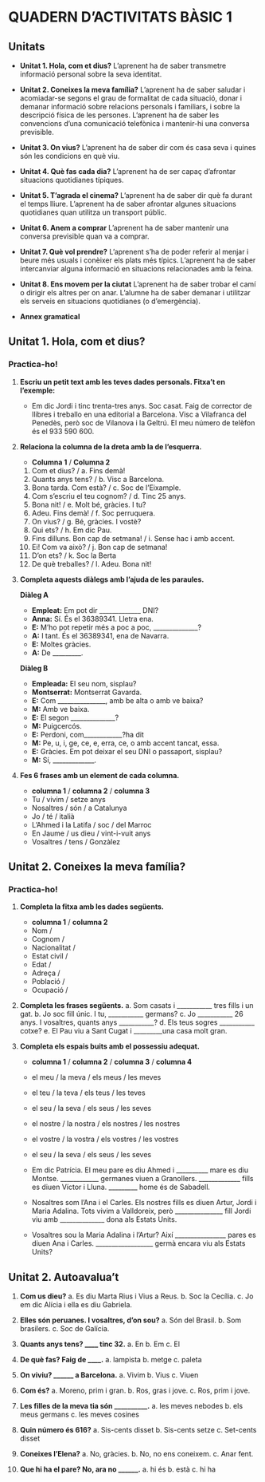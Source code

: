 # QUADERN D’ACTIVITATS BÀSIC 1

## Unitats

* **Unitat 1. Hola, com et dius?**
    L’aprenent ha de saber transmetre informació personal sobre la seva identitat.

* **Unitat 2. Coneixes la meva família?**
    L’aprenent ha de saber saludar i acomiadar-se segons el grau de formalitat de cada situació, donar i demanar informació sobre relacions personals i familiars, i sobre la descripció física de les persones. L’aprenent ha de saber les convencions d’una comunicació telefònica i mantenir-hi una conversa previsible.

* **Unitat 3. On vius?**
    L’aprenent ha de saber dir com és casa seva i quines són les condicions en què viu.

* **Unitat 4. Què fas cada dia?**
    L’aprenent ha de ser capaç d’afrontar situacions quotidianes típiques.

* **Unitat 5. T’agrada el cinema?**
    L’aprenent ha de saber dir què fa durant el temps lliure. L’aprenent ha de saber afrontar algunes situacions quotidianes quan utilitza un transport públic.

* **Unitat 6. Anem a comprar**
    L’aprenent ha de saber mantenir una conversa previsible quan va a comprar.

* **Unitat 7. Què vol prendre?**
    L’aprenent s’ha de poder referir al menjar i beure més usuals i conèixer els plats més típics. L’aprenent ha de saber intercanviar alguna informació en situacions relacionades amb la feina.

* **Unitat 8. Ens movem per la ciutat**
    L’aprenent ha de saber trobar el camí o dirigir els altres per on anar. L’alumne ha de saber demanar i utilitzar els serveis en situacions quotidianes (o d’emergència).

* **Annex gramatical**

## Unitat 1. Hola, com et dius?

### Practica-ho!

1.  **Escriu un petit text amb les teves dades personals. Fitxa’t en l’exemple:**
    * Em dic Jordi i tinc trenta-tres anys. Soc casat. Faig de corrector de llibres i treballo en una editorial a Barcelona. Visc a Vilafranca del Penedès, però soc de Vilanova i la Geltrú. El meu número de telèfon és el 933 590 600.

2.  **Relaciona la columna de la dreta amb la de l’esquerra.**
    * **Columna 1** / **Columna 2**
    1. Com et dius? / a. Fins demà!
    2. Quants anys tens? / b. Visc a Barcelona.
    3. Bona tarda. Com està? / c. Soc de l’Eixample.
    4. Com s’escriu el teu cognom? / d. Tinc 25 anys.
    5. Bona nit! / e. Molt bé, gràcies. I tu?
    6. Adeu. Fins demà! / f. Soc perruquera.
    7. On vius? / g. Bé, gràcies. I vostè?
    8. Qui ets? / h. Em dic Pau.
    9. Fins dilluns. Bon cap de setmana! / i. Sense hac i amb accent.
    10. Ei! Com va això? / j. Bon cap de setmana!
    11. D’on ets? / k. Soc la Berta
    12. De què treballes? / l. Adeu. Bona nit!

3.  **Completa aquests diàlegs amb l’ajuda de les paraules.**

    **Diàleg A**
    * **Empleat:** Em pot dir _____________ DNI?
    * **Anna:** Sí. És el 36389341. Lletra ena.
    * **E:** M’ho pot repetir més a poc a poc, ______________?
    * **A:** I tant. És el 36389341, ena de Navarra.
    * **E:** Moltes gràcies.
    * **A:** De _________.

    **Diàleg B**
    * **Empleada:** El seu nom, sisplau?
    * **Montserrat:** Montserrat Gavarda.
    * **E:** Com _______________, amb be alta o amb ve baixa?
    * **M:** Amb ve baixa.
    * **E:** El segon ______________?
    * **M:** Puigcercós.
    * **E:** Perdoni, com____________?ha dit
    * **M:** Pe, u, i, ge, ce, e, erra, ce, o amb accent tancat, essa.
    * **E:** Gràcies. Em pot deixar el seu DNI o passaport, sisplau?
    * **M:** Sí, _____________.

4.  **Fes 6 frases amb un element de cada columna.**
    * **columna 1** / **columna 2** / **columna 3**
    * Tu / vivim / setze anys
    * Nosaltres / són / a Catalunya
    * Jo / té / italià
    * L’Ahmed i la Latifa / soc / del Marroc
    * En Jaume / us dieu / vint-i-vuit anys
    * Vosaltres / tens / Gonzàlez

## Unitat 2. Coneixes la meva família?

### Practica-ho!

1.  **Completa la fitxa amb les dades següents.**
    * **columna 1** / **columna 2**
    * Nom / 
    * Cognom / 
    * Nacionalitat / 
    * Estat civil / 
    * Edat / 
    * Adreça / 
    * Població / 
    * Ocupació / 

2.  **Completa les frases següents.**
    a. Som casats i ___________ tres fills i un gat.
    b. Jo soc fill únic. I tu, ___________ germans?
    c. Jo ___________ 26 anys. I vosaltres, quants anys ___________?
    d. Els teus sogres ___________ cotxe?
    e. El Pau viu a Sant Cugat i _________una casa molt gran.

3.  **Completa els espais buits amb el possessiu adequat.**
    * **columna 1** / **columna 2** / **columna 3** / **columna 4**
    * el meu / la meva / els meus / les meves
    * el teu / la teva / els teus / les teves
    * el seu / la seva / els seus / les seves
    * el nostre / la nostra / els nostres / les nostres
    * el vostre / la vostra / els vostres / les vostres
    * el seu / la seva / els seus / les seves

    * Em dic Patrícia. El meu pare es diu Ahmed i __________ mare es diu Montse. ____________ germanes viuen a Granollers. _____________ fills es diuen Víctor i Lluna. _________ home és de Sabadell.

    * Nosaltres som l’Ana i el Carles. Els nostres fills es diuen Artur, Jordi i Maria Adalina. Tots vivim a Valldoreix, però _______________ fill Jordi viu amb ______________ dona als Estats Units.

    * Vosaltres sou la Maria Adalina i l’Artur? Així ________________ pares es diuen Ana i Carles. __________________ germà encara viu als Estats Units?

## Unitat 2. Autoavalua’t

1.  **Com us dieu?**
    a. Es diu Marta Rius i Vius a Reus.
    b. Soc la Cecília.
    c. Jo em dic Alícia i ella es diu Gabriela.

2.  **Elles són peruanes. I vosaltres, d’on sou?**
    a. Són del Brasil.
    b. Som brasilers.
    c. Soc de Galícia.

3.  **Quants anys tens? ____ tinc 32.**
    a. En
    b. Em
    c. El

4.  **De què fas? Faig de ____.**
    a. lampista
    b. metge
    c. paleta

5.  **On viviu? ______ a Barcelona.**
    a. Vivim
    b. Vius
    c. Viuen

6.  **Com és?**
    a. Moreno, prim i gran.
    b. Ros, gras i jove.
    c. Ros, prim i jove.

7.  **Les filles de la meva tia són __________.**
    a. les meves nebodes
    b. els meus germans
    c. les meves cosines

8.  **Quin número és 616?**
    a. Sis-cents disset
    b. Sis-cents setze
    c. Set-cents disset

9.  **Coneixes l’Elena?**
    a. No, gràcies.
    b. No, no ens coneixem.
    c. Anar fent.

10. **Que hi ha el pare? No, ara no ______.**
    a. hi és
    b. està
    c. hi ha
